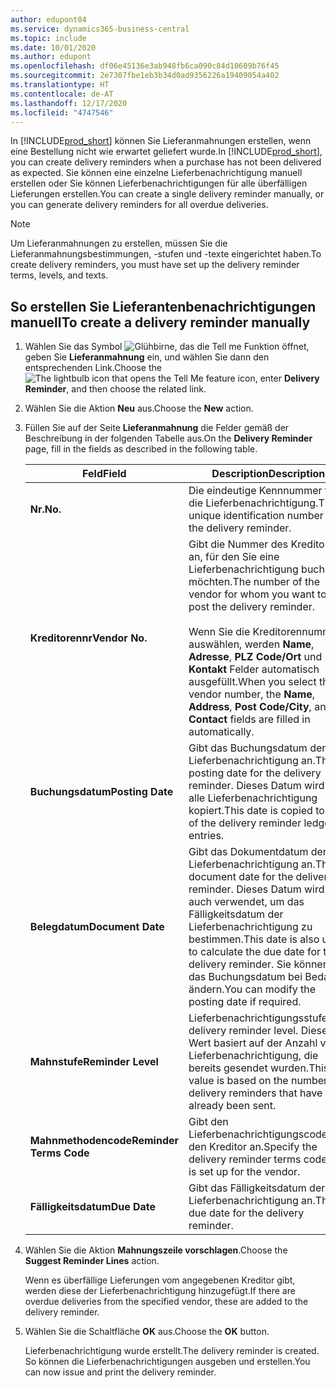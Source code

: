 ```yaml
---
author: edupont04
ms.service: dynamics365-business-central
ms.topic: include
ms.date: 10/01/2020
ms.author: edupont
ms.openlocfilehash: df06e45136e3ab948fb6ca090c84d10609b76f45
ms.sourcegitcommit: 2e7307fbe1eb3b34d0ad9356226a19409054a402
ms.translationtype: HT
ms.contentlocale: de-AT
ms.lasthandoff: 12/17/2020
ms.locfileid: "4747546"
---
```

<span data-ttu-id="32c26-101">In [!INCLUDE[prod_short](../../../includes/prod_short.md)] können Sie Lieferanmahnungen erstellen, wenn eine Bestellung nicht wie erwartet geliefert wurde.</span><span class="sxs-lookup"><span data-stu-id="32c26-101">In [!INCLUDE[prod_short](../../../includes/prod_short.md)], you can create delivery reminders when a purchase has not been delivered as expected.</span></span> <span data-ttu-id="32c26-102">Sie können eine einzelne Lieferbenachrichtigung manuell erstellen oder Sie können Lieferbenachrichtigungen für alle überfälligen Lieferungen erstellen.</span><span class="sxs-lookup"><span data-stu-id="32c26-102">You can create a single delivery reminder manually, or you can generate delivery reminders for all overdue deliveries.</span></span>  

> [!NOTE]
> <span data-ttu-id="32c26-103">Um Lieferanmahnungen zu erstellen, müssen Sie die Lieferanmahnungsbestimmungen, -stufen und -texte eingerichtet haben.</span><span class="sxs-lookup"><span data-stu-id="32c26-103">To create delivery reminders, you must have set up the delivery reminder terms, levels, and texts.</span></span>

## <a name="to-create-a-delivery-reminder-manually"></a><span data-ttu-id="32c26-104">So erstellen Sie Lieferantenbenachrichtigungen manuell</span><span class="sxs-lookup"><span data-stu-id="32c26-104">To create a delivery reminder manually</span></span>  

1. <span data-ttu-id="32c26-105">Wählen Sie das Symbol ![Glühbirne, das die Tell me Funktion](../../../media/ui-search/search_small.png "Tell me-Funktion") öffnet, geben Sie **Lieferanmahnung** ein, und wählen Sie dann den entsprechenden Link.</span><span class="sxs-lookup"><span data-stu-id="32c26-105">Choose the ![The lightbulb icon that opens the Tell Me feature](../../../media/ui-search/search_small.png "Tell me what you want to do") icon, enter **Delivery Reminder**, and then choose the related link.</span></span>  
2. <span data-ttu-id="32c26-106">Wählen Sie die Aktion **Neu** aus.</span><span class="sxs-lookup"><span data-stu-id="32c26-106">Choose the **New** action.</span></span>  
3. <span data-ttu-id="32c26-107">Füllen Sie auf der Seite **Lieferanmahnung** die Felder gemäß der Beschreibung in der folgenden Tabelle aus.</span><span class="sxs-lookup"><span data-stu-id="32c26-107">On the **Delivery Reminder** page, fill in the fields as described in the following table.</span></span>  

    |<span data-ttu-id="32c26-108">Feld</span><span class="sxs-lookup"><span data-stu-id="32c26-108">Field</span></span>|<span data-ttu-id="32c26-109">Description</span><span class="sxs-lookup"><span data-stu-id="32c26-109">Description</span></span>|  
    |---------------------------------|---------------------------------------|  
    |<span data-ttu-id="32c26-110">**Nr.**</span><span class="sxs-lookup"><span data-stu-id="32c26-110">**No.**</span></span>|<span data-ttu-id="32c26-111">Die eindeutige Kennnummer für die Lieferbenachrichtigung.</span><span class="sxs-lookup"><span data-stu-id="32c26-111">The unique identification number for the delivery reminder.</span></span>|  
    |<span data-ttu-id="32c26-112">**Kreditorennr**</span><span class="sxs-lookup"><span data-stu-id="32c26-112">**Vendor No.**</span></span>|<span data-ttu-id="32c26-113">Gibt die Nummer des Kreditors an, für den Sie eine Lieferbenachrichtigung buchen möchten.</span><span class="sxs-lookup"><span data-stu-id="32c26-113">The number of the vendor for whom you want to post the delivery reminder.</span></span><br /><br /> <span data-ttu-id="32c26-114">Wenn Sie die Kreditorennummer auswählen, werden **Name**, **Adresse**, **PLZ Code/Ort** und **Kontakt** Felder automatisch ausgefüllt.</span><span class="sxs-lookup"><span data-stu-id="32c26-114">When you select the vendor number, the **Name**, **Address**, **Post Code/City**, and **Contact** fields are filled in automatically.</span></span>|  
    |<span data-ttu-id="32c26-115">**Buchungsdatum**</span><span class="sxs-lookup"><span data-stu-id="32c26-115">**Posting Date**</span></span>|<span data-ttu-id="32c26-116">Gibt das Buchungsdatum der Lieferbenachrichtigung an.</span><span class="sxs-lookup"><span data-stu-id="32c26-116">The posting date for the delivery reminder.</span></span> <span data-ttu-id="32c26-117">Dieses Datum wird in alle Lieferbenachrichtigung kopiert.</span><span class="sxs-lookup"><span data-stu-id="32c26-117">This date is copied to all of the delivery reminder ledger entries.</span></span>|  
    |<span data-ttu-id="32c26-118">**Belegdatum**</span><span class="sxs-lookup"><span data-stu-id="32c26-118">**Document Date**</span></span>|<span data-ttu-id="32c26-119">Gibt das Dokumentdatum der Lieferbenachrichtigung an.</span><span class="sxs-lookup"><span data-stu-id="32c26-119">The document date for the delivery reminder.</span></span> <span data-ttu-id="32c26-120">Dieses Datum wird auch verwendet, um das Fälligkeitsdatum der Lieferbenachrichtigung zu bestimmen.</span><span class="sxs-lookup"><span data-stu-id="32c26-120">This date is also used to calculate the due date for the delivery reminder.</span></span> <span data-ttu-id="32c26-121">Sie können das Buchungsdatum bei Bedarf ändern.</span><span class="sxs-lookup"><span data-stu-id="32c26-121">You can modify the posting date if required.</span></span>|  
    |<span data-ttu-id="32c26-122">**Mahnstufe**</span><span class="sxs-lookup"><span data-stu-id="32c26-122">**Reminder Level**</span></span>|<span data-ttu-id="32c26-123">Lieferbenachrichtigungsstufe.</span><span class="sxs-lookup"><span data-stu-id="32c26-123">The delivery reminder level.</span></span> <span data-ttu-id="32c26-124">Dieser Wert basiert auf der Anzahl von Lieferbenachrichtigung, die bereits gesendet wurden.</span><span class="sxs-lookup"><span data-stu-id="32c26-124">This value is based on the number of delivery reminders that have already been sent.</span></span>|  
    |<span data-ttu-id="32c26-125">**Mahnmethodencode**</span><span class="sxs-lookup"><span data-stu-id="32c26-125">**Reminder Terms Code**</span></span>|<span data-ttu-id="32c26-126">Gibt den Lieferbenachrichtigungscode für den Kreditor an.</span><span class="sxs-lookup"><span data-stu-id="32c26-126">Specify the delivery reminder terms code that is set up for the vendor.</span></span>|  
    |<span data-ttu-id="32c26-127">**Fälligkeitsdatum**</span><span class="sxs-lookup"><span data-stu-id="32c26-127">**Due Date**</span></span>|<span data-ttu-id="32c26-128">Gibt das Fälligkeitsdatum der Lieferbenachrichtigung an.</span><span class="sxs-lookup"><span data-stu-id="32c26-128">The due date for the delivery reminder.</span></span>|  

4. <span data-ttu-id="32c26-129">Wählen Sie die Aktion **Mahnungszeile vorschlagen**.</span><span class="sxs-lookup"><span data-stu-id="32c26-129">Choose the **Suggest Reminder Lines** action.</span></span>  

    <span data-ttu-id="32c26-130">Wenn es überfällige Lieferungen vom angegebenen Kreditor gibt, werden diese der Lieferbenachrichtigung hinzugefügt.</span><span class="sxs-lookup"><span data-stu-id="32c26-130">If there are overdue deliveries from the specified vendor, these are added to the delivery reminder.</span></span>  

5. <span data-ttu-id="32c26-131">Wählen Sie die Schaltfläche **OK** aus.</span><span class="sxs-lookup"><span data-stu-id="32c26-131">Choose the **OK** button.</span></span>  

    <span data-ttu-id="32c26-132">Lieferbenachrichtigung wurde erstellt.</span><span class="sxs-lookup"><span data-stu-id="32c26-132">The delivery reminder is created.</span></span> <span data-ttu-id="32c26-133">So können die Lieferbenachrichtigungen ausgeben und erstellen.</span><span class="sxs-lookup"><span data-stu-id="32c26-133">You can now issue and print the delivery reminder.</span></span>  
